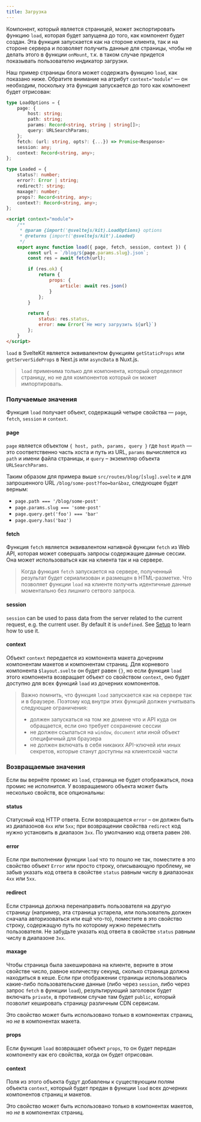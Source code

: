 ```yaml
---
title: Загрузка
---
```


Компонент, который является страницей, может экспортировать функцию `load`, которая будет запущена до того, как компонент будет создан. Эта функция запускается как на стороне клиента, так и на стороне сервера и позволяет получить данные для страницы, чтобы не делать этого в функции `onMount`, т.к. в таком случае придется показывать пользователю индикатор загрузки.

Наш пример страницы блога может содержать функцию `load`, как показано ниже. Обратите внимание на атрибут `context="module"` — он необходим, поскольку эта функция запускается до того как компонент будет отрисован:

```ts
type LoadOptions = {
	page: {
		host: string;
		path: string;
		params: Record<string, string | string[]>;
		query: URLSearchParams;
	};
	fetch: (url: string, opts?: {...}) => Promise<Response>
	session: any;
	context: Record<string, any>;
};

type Loaded = {
	status?: number;
	error?: Error | string;
	redirect?: string;
	maxage?: number;
	props?: Record<string, any>;
	context?: Record<string, any>;
};
```

```html
<script context="module">
	/**
	 * @param {import('@sveltejs/kit).LoadOptions} options
	 * @returns {import('@sveltejs/kit').Loaded}
	 */
	export async function load({ page, fetch, session, context }) {
		const url = `/blog/${page.params.slug}.json`;
		const res = await fetch(url);

		if (res.ok) {
			return {
				props: {
					article: await res.json()
				}
			};
		}

		return {
			status: res.status,
			error: new Error(`Не могу загрузить ${url}`)
		};
	}
</script>
```

`load` в SvelteKit является эквивалентом функциям `getStaticProps` или `getServerSideProps` в Next.js или `asyncData` в Nuxt.js.

> `load` применима только для компонента, который определяют страницу, но не для компонентов который он может импортировать.

### Получаемые значения

Функция `load` получает объект, содержащий четыре свойства —  `page`, `fetch`, `session` и `context`.

#### page

`page` является объектом `{ host, path, params, query }` где `host` и`path` — это соответственно часть хоста и путь из URL, `params` вычисляется из `path` и имени файла страницы, и `query` – экземпляр объекта `URLSearchParams`.

Таким образом для примера выше `src/routes/blog/[slug].svelte` и для запрошенного URL `/blog/some-post?foo=bar&baz`, следующее будет верным:

- `page.path === '/blog/some-post'`
- `page.params.slug === 'some-post'`
- `page.query.get('foo') === 'bar'`
- `page.query.has('baz')`

#### fetch

Функция `fetch` является эквивалентом нативной функции `fetch` из Web API, которая может совершать запросы содержащие данные сессии. Она может использоваться как на клиента так и на сервере.

> Когда функция `fetch` запускается на сервере, полученный результат будет сериализован и размещен в HTML-разметке. Что позволяет функции `load` на клиенте получить идентичные данные моментально без лишниго сетвого запроса.

#### session

`session` can be used to pass data from the server related to the current request, e.g. the current user. By default it is `undefined`. See [Setup](#setup) to learn how to use it.

#### context

Объект `context` передается из компонента макета дочерним компонентам макетов и компонентам страниц. Для корневого компонента `$layout.svelte` он будет равен `{}`, но если функция `load` этого компонента возвращает объект со свойством `context`, оно будет доступно для всех функций `load` из дочерних компонентов.

> Важно помнить, что функция `load` запускается как на сервере так и в браузере. Поэтому код внутри этих функций должен учитывать следующие ограничения:
>
> - должен запускаться на том же домене что и API куда он обращается, если оно требует сохранение сессии
> - не должен ссылаться на `window`, `document` или иной объект специфичный для браузера
> - не должен включать в себя никаких API-ключей или иных секретов, которые станут доступны на клиентской части

### Возвращаемые значения

Если вы вернёте промис из `load`, страница не будет отображаться, пока промис не исполнится. У возвращаемого объекта может быть несколько свойств, все опциональны:

#### status

Статусный код HTTP ответа. Если возвращается `error` – он должен быть из диапазонов `4xx` или `5xx`; при возвращении свойства `redirect` код нужно установить в диапазон `3xx`. По умолчанию код ответа равен `200`.

#### error

Если при выполнении функции `load` что то пошло не так, поместите в это свойство объект `Error` или просто строку, описывающую проблему, не забыв указать код ответа в свойстве `status` равным числу в диапазонах `4xx` или `5xx`.

#### redirect

Если страница должна перенаправить пользователя на другую страницу (например, эта страница устарела, или пользователь должен сначала авторизоваться или ещё что-то), поместите в это свойство строку, содержащую путь по которому нужно переместить пользователя. Не забудьте указать код ответа в свойстве `status` равным числу в диапазоне `3xx`.

#### maxage

Чтобы страница была закеширована на клиенте, верните в этом свойстве число, равное количеству секунд, сколько страница должна находиться в кеше. Если при отображении страницы использовались какие-либо пользовательские данные (либо через `session`, либо через запрос `fetch` в функции `load`), результирующий заголовок будет включать `private`,  в противном случае там будет `public`, который позволит кешировать страницу различным CDN сервисам.

Это свойство может быть использовано только в компонентах страниц, но _не_ в компонентах макета.

#### props

Если функция `load` возвращает объект `props`, то он будет передан компоненту как его свойства, когда он будет отрисован.

#### context

Поля из этого объекта будут добавлены к существующим полям объекта `context`, который будет предан в функции `load` всех дочерних компонентов страниц и макетов.

Это свойство может быть использовано только в компонентах макетов, но _не_ в компонентах страниц.